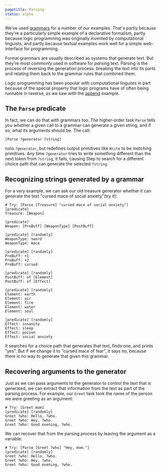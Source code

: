 ```yaml
---
pagetitle: Parsing
status: alpha
---
```

We've used [grammars](grammars) for a number of our examples.  That's partly because they're a particularly simple example of a declarative formalism, partly because logic programming was originally invented by computational linguists, and partly because textual examples work well for a simple web-interface for programming.

Formal grammars are usually described as systems that generate text.  But they're most commonly used in software for *parsing* text.  Parsing is the process of reversing the generation process: breaking the text into its parts and relating them back to the grammar rules that combined them.

Logic programming has been popular with computational linguists in part because of the special property that logic programs have of often being runnable in reverse, as we saw with the [append](list_matching) example.  

## The `Parse` predicate

In fact, we can do that with grammars too.  The higher-order task `Parse` tells you whether a given call to a grammar can generate a given string, and if so, what its arguments should be.  The call:
```step
[Parse ?generator ?string]
```
runs `?generator`, but redefines output primitives like `Write` to be *matching* primitives.  Any time `?generator` tries to write something different than the next token from `?string`, it fails, causing Step to search for a different choice path that can generate the selected `?string`.

## Recognizing strings generated by a grammar

For a very example, we can ask our old treasure generator whether it can generate the text "cursed mace of social anxiety"(try it):
```Step
# Try: [Parse [Treasure] "cursed mace of social anxiety"]
[predicate]
Treasure: [Weapon]

[predicate]
Weapon: [PreBuff] [WeaponType] [PostBuff]

[predicate] [randomly]
WeaponType: sword
WeaponType: mace

[predicate] [randomly]
PreBuff: +1
PreBuff: +2
PreBuff: cursed

[predicate] [randomly]
PostBuff: of [Element]
PostBuff: of [Effect]

[predicate] [randomly]
Element: earth
Element: air
Element: fire
Element: water
Element: soul

[predicate] [randomly]
Effect: insanity
Effect: sleep
Effect: poison
Effect: social anxiety
```
It searches for a choice path that generates that text, finds one, and prints "yes".  But if we change it to "cursed mace of fear", it says no, because there is no way to generate that given this grammar.

## Recovering arguments to the generator

Just as we can pass arguments to the generator to control the text that is generated, we can extract that information from the text as part of the parsing process.  For example, our `Greet` task took the name of the person we were greeting as an argument:
```Step
# Try: [Greet mom]
[predicate] [randomly]
Greet ?who: Hello, ?who.
Greet ?who: Hey, ?who.
Greet ?who: Good evening, ?who.
```
We can recover that from the parsing process by leaving the argument as a variable:
```Step
# Try: [Parse [Greet ?who] "Hey, mom."]
[predicate] [randomly]
Greet ?who: Hello, ?who.
Greet ?who: Hey, ?who.
Greet ?who: Good evening, ?who.
```
